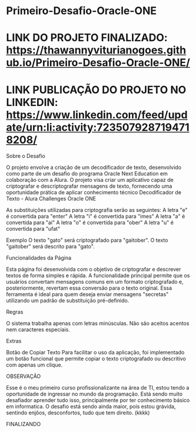 # Primeiro-Desafio-Oracle-ONE
LINK DO PROJETO FINALIZADO:
https://thawannyviturianogoes.github.io/Primeiro-Desafio-Oracle-ONE/
===========================================================================
LINK PUBLICAÇÃO DO PROJETO NO LINKEDIN:
https://www.linkedin.com/feed/update/urn:li:activity:7235079287194718208/
===========================================================================
Sobre o Desafio

O projeto envolve a criação de um decodificador de texto, desenvolvido como parte de um desafio do programa Oracle Next Education em colaboração com a Alura. O projeto visa criar um aplicativo capaz de criptografar e descriptografar mensagens de texto, fornecendo uma oportunidade prática de aplicar conhecimento técnico
Decodificador de Texto - Alura Challenges Oracle ONE

As substituições utilizadas para criptografia serão as seguintes:
A letra "e" é convertida para "enter" A letra "i" é convertida para "imes" A letra "a" é convertida para "ai" A letra "o" é convertida para "ober" A letra "u" é convertida para "ufat"

Exemplo O texto "gato" será criptografado para "gaitober". O texto "gaitober" será descrito para "gato".

Funcionalidades da Página

Esta página foi desenvolvida com o objetivo de criptografar e descrever textos de forma simples e rápida. A funcionalidade principal permite que os usuários convertam mensagens comuns em um formato criptografado e, posteriormente, revertam essa conversão para o texto original. Essa ferramenta é ideal para quem deseja enviar mensagens "secretas" utilizando um padrão de substituição pré-definido.

Regras

O sistema trabalha apenas com letras minúsculas. Não são aceitos acentos nem caracteres especiais.

Extras

Botão de Copiar Texto Para facilitar o uso da aplicação, foi implementado um botão funcional que permite copiar o texto criptografado ou descritivo com apenas um clique.

OBSERVAÇÃO

Esse é o meu primeiro curso profissionalizante na área de TI, estou tendo a oportunidade de ingressar no mundo da programação.
Está sendo muito desafiador aprender tudo isso, principalmente por ter conhecimento básico em informatica.
O desafio está sendo ainda maior, pois estou grávida, sentindo enjôos, desconfortos, tudo que tem direito. (kkkk)

FINALIZANDO
